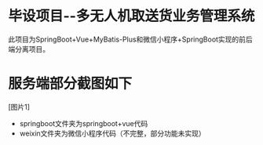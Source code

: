 # 毕设项目--多无人机取送货业务管理系统
此项目为SpringBoot+Vue+MyBatis-Plus和微信小程序+SpringBoot实现的前后端分离项目。
# 服务端部分截图如下
[图片1]


* springboot文件夹为springboot+vue代码
* weixin文件夹为微信小程序代码（不完整，部分功能未实现）
